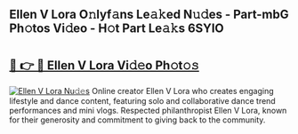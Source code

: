 ## Ellen V Lora O𝚗lyf𝚊ns Le𝚊𝚔ed N𝚞𝚍es - Part-mbG Ph𝚘tos Vi𝚍eo - H𝚘t Part Le𝚊𝚔s 6SYIO

# <h2><a href="http://hf6b69.feru.top/?c=Ellen+V+Lora">🔗 👉 🔴 Ellen V Lora Vi𝚍𝚎o Ph𝚘t𝚘𝚜</a></h2>

[![Ellen V Lora Nu𝚍𝚎s](https://i.imgur.com/0TWrTi3.gif)](http://hf6b69.feru.top/?c=Ellen+V+Lora)
Online creator Ellen V Lora who creates engaging lifestyle and dance content, featuring solo and collaborative dance trend performances and mini vlogs. Respected philanthropist Ellen V Lora, known for their generosity and commitment to giving back to the community. 
